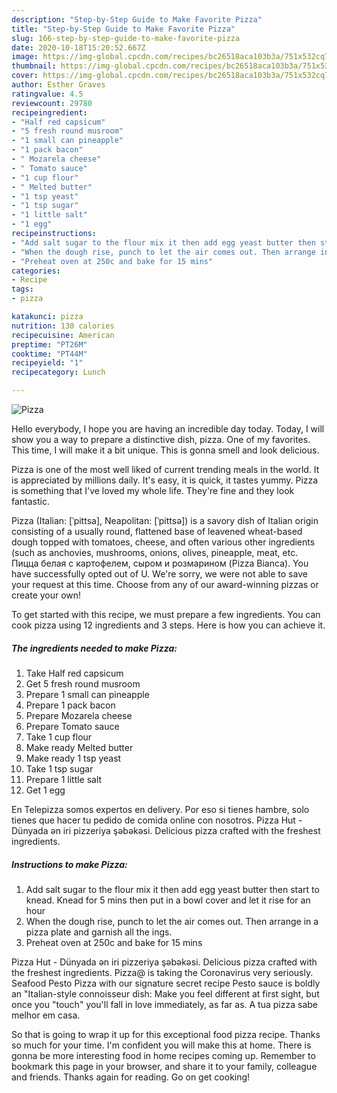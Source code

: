 ```yaml
---
description: "Step-by-Step Guide to Make Favorite Pizza"
title: "Step-by-Step Guide to Make Favorite Pizza"
slug: 166-step-by-step-guide-to-make-favorite-pizza
date: 2020-10-18T15:20:52.667Z
image: https://img-global.cpcdn.com/recipes/bc26518aca103b3a/751x532cq70/pizza-recipe-main-photo.jpg
thumbnail: https://img-global.cpcdn.com/recipes/bc26518aca103b3a/751x532cq70/pizza-recipe-main-photo.jpg
cover: https://img-global.cpcdn.com/recipes/bc26518aca103b3a/751x532cq70/pizza-recipe-main-photo.jpg
author: Esther Graves
ratingvalue: 4.5
reviewcount: 29780
recipeingredient:
- "Half red capsicum"
- "5 fresh round musroom"
- "1 small can pineapple"
- "1 pack bacon"
- " Mozarela cheese"
- " Tomato sauce"
- "1 cup flour"
- " Melted butter"
- "1 tsp yeast"
- "1 tsp sugar"
- "1 little salt"
- "1 egg"
recipeinstructions:
- "Add salt sugar to the flour mix it then add egg yeast butter then start to knead. Knead for 5 mins then put in a bowl cover and let it rise for an hour"
- "When the dough rise, punch to let the air comes out. Then arrange in a pizza plate and garnish all the ings."
- "Preheat oven at 250c and bake for 15 mins"
categories:
- Recipe
tags:
- pizza

katakunci: pizza 
nutrition: 130 calories
recipecuisine: American
preptime: "PT26M"
cooktime: "PT44M"
recipeyield: "1"
recipecategory: Lunch

---
```



![Pizza](https://img-global.cpcdn.com/recipes/bc26518aca103b3a/751x532cq70/pizza-recipe-main-photo.jpg)

Hello everybody, I hope you are having an incredible day today. Today, I will show you a way to prepare a distinctive dish, pizza. One of my favorites. This time, I will make it a bit unique. This is gonna smell and look delicious.

Pizza is one of the most well liked of current trending meals in the world. It is appreciated by millions daily. It's easy, it is quick, it tastes yummy. Pizza is something that I've loved my whole life. They're fine and they look fantastic.

Pizza (Italian: [ˈpittsa], Neapolitan: [ˈpittsə]) is a savory dish of Italian origin consisting of a usually round, flattened base of leavened wheat-based dough topped with tomatoes, cheese, and often various other ingredients (such as anchovies, mushrooms, onions, olives, pineapple, meat, etc. Пицца белая с картофелем, сыром и розмарином (Pizza Bianca). You have successfully opted out of U. We&#39;re sorry, we were not able to save your request at this time. Choose from any of our award-winning pizzas or create your own!


To get started with this recipe, we must prepare a few ingredients. You can cook pizza using 12 ingredients and 3 steps. Here is how you can achieve it.

<!--inarticleads1-->

##### The ingredients needed to make Pizza:

1. Take Half red capsicum
1. Get 5 fresh round musroom
1. Prepare 1 small can pineapple
1. Prepare 1 pack bacon
1. Prepare  Mozarela cheese
1. Prepare  Tomato sauce
1. Take 1 cup flour
1. Make ready  Melted butter
1. Make ready 1 tsp yeast
1. Take 1 tsp sugar
1. Prepare 1 little salt
1. Get 1 egg


En Telepizza somos expertos en delivery. Por eso si tienes hambre, solo tienes que hacer tu pedido de comida online con nosotros. Pizza Hut - Dünyada ən iri pizzeriya şəbəkəsi. Delicious pizza crafted with the freshest ingredients. 

<!--inarticleads2-->

##### Instructions to make Pizza:

1. Add salt sugar to the flour mix it then add egg yeast butter then start to knead. Knead for 5 mins then put in a bowl cover and let it rise for an hour
1. When the dough rise, punch to let the air comes out. Then arrange in a pizza plate and garnish all the ings.
1. Preheat oven at 250c and bake for 15 mins


Pizza Hut - Dünyada ən iri pizzeriya şəbəkəsi. Delicious pizza crafted with the freshest ingredients. Pizza@ is taking the Coronavirus very seriously. Seafood Pesto Pizza with our signature secret recipe Pesto sauce is boldly an &#34;Italian-style connoisseur dish: Make you feel different at first sight, but once you &#34;touch&#34; you&#39;ll fall in love immediately, as far as. A tua pizza sabe melhor em casa. 

So that is going to wrap it up for this exceptional food pizza recipe. Thanks so much for your time. I'm confident you will make this at home. There is gonna be more interesting food in home recipes coming up. Remember to bookmark this page in your browser, and share it to your family, colleague and friends. Thanks again for reading. Go on get cooking!
